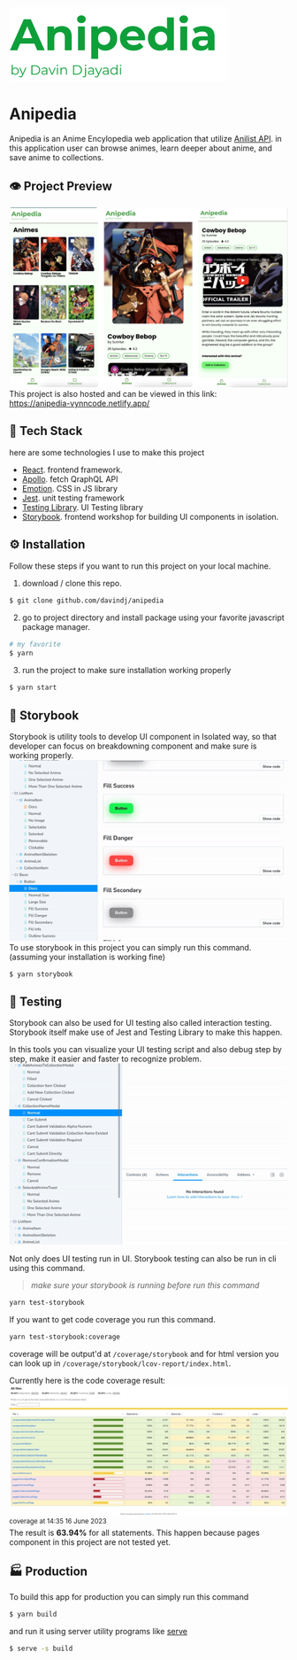 ![](./public/img/anipedia-logo-text.png)     

# Anipedia 

Anipedia is an Anime Encylopedia web application that utilize [Anilist API](https://anilist.gitbook.io/anilist-apiv2-docs/). in this application user can browse animes, learn deeper about anime, and save anime to collections.

## 👁️ Project Preview

![](./readme-assets/preview-app.png)
This project is also hosted and can be viewed in this link:  
https://anipedia-vynncode.netlify.app/

## 🧬 Tech Stack

here are some technologies I use to make this project

- [React](https://react.dev/). frontend framework.
- [Apollo](https://www.apollographql.com/). fetch QraphQL API
- [Emotion](https://emotion.sh/docs/introduction). CSS in JS library
- [Jest](https://jestjs.io/). unit testing framework
- [Testing Library](https://testing-library.com/). UI Testing library
- [Storybook](https://storybook.js.org/). frontend workshop for building UI components in isolation.

## ⚙️ Installation

Follow these steps if you want to run this project on your local machine.

1. download / clone this repo.

```sh
$ git clone github.com/davindj/anipedia
```

2. go to project directory and install package using your favorite javascript package manager.

```sh
# my favorite
$ yarn
```

3. run the project to make sure installation working properly

```sh
$ yarn start
```

## 📕 Storybook

Storybook is utility tools to develop UI component in Isolated way, so that developer can focus on breakdowning component and make sure is working properly.  
![](./readme-assets/preview-storybook-documentation.gif)  
To use storybook in this project you can simply run this command. (assuming your installation is working fine)

```sh
$ yarn storybook
```

## 🧪 Testing

Storybook can also be used for UI testing also called interaction testing. Storybook itself make use of Jest and Testing Library to make this happen.

In this tools you can visualize your UI testing script and also debug step by step, make it easier and faster to recognize problem.  
![](./readme-assets/preview-storybook-testing.gif)

Not only does UI testing run in UI. Storybook testing can also be run in cli using this command.

> _make sure your storybook is running before run this command_

```sh
yarn test-storybook
```

If you want to get code coverage you run this command.

```sh
yarn test-storybook:coverage
```

coverage will be output'd at `/coverage/storybook` and for html version you can look up in `/coverage/storybook/lcov-report/index.html`.

Currently here is the code coverage result:
![](./readme-assets/coverage-result-20230616.png)
<sup>coverage at 14:35 16 June 2023</sup>  
The result is <strong>63.94%</strong> for all statements. This happen because pages component in this project are not tested yet.

## 🏭 Production

To build this app for production you can simply run this command

```sh
$ yarn build
```

and run it using server utility programs like [serve](https://yarnpkg.com/package/serve)

```sh
$ serve -s build
```
